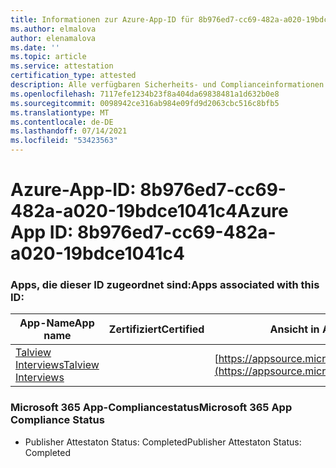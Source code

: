 ```yaml
---
title: Informationen zur Azure-App-ID für 8b976ed7-cc69-482a-a020-19bdce1041c4
ms.author: elmalova
author: elenamalova
ms.date: ''
ms.topic: article
ms.service: attestation
certification_type: attested
description: Alle verfügbaren Sicherheits- und Complianceinformationen für 8b976ed7-cc69-482a-a020-19bdce1041c4.
ms.openlocfilehash: 7117efe1234b23f8a404da69838481a1d632b0e8
ms.sourcegitcommit: 0098942ce316ab984e09fd9d2063cbc516c8bfb5
ms.translationtype: MT
ms.contentlocale: de-DE
ms.lasthandoff: 07/14/2021
ms.locfileid: "53423563"
---
```

# <a name="azure-app-id-8b976ed7-cc69-482a-a020-19bdce1041c4"></a><span data-ttu-id="1c563-103">Azure-App-ID: 8b976ed7-cc69-482a-a020-19bdce1041c4</span><span class="sxs-lookup"><span data-stu-id="1c563-103">Azure App ID: 8b976ed7-cc69-482a-a020-19bdce1041c4</span></span>


### <a name="apps-associated-with-this-id"></a><span data-ttu-id="1c563-104">Apps, die dieser ID zugeordnet sind:</span><span class="sxs-lookup"><span data-stu-id="1c563-104">Apps associated with this ID:</span></span>
| <span data-ttu-id="1c563-105">**App-Name**</span><span class="sxs-lookup"><span data-stu-id="1c563-105">**App name**</span></span> | <span data-ttu-id="1c563-106">**Zertifiziert**</span><span class="sxs-lookup"><span data-stu-id="1c563-106">**Certified**</span></span> | <span data-ttu-id="1c563-107">**Ansicht in AppSource**</span><span class="sxs-lookup"><span data-stu-id="1c563-107">**View in AppSource**</span></span> |
|-|-|-|
| [<span data-ttu-id="1c563-108">Talview Interviews</span><span class="sxs-lookup"><span data-stu-id="1c563-108">Talview Interviews</span></span>](https://docs.microsoft.com/en-us/microsoft-365-app-certification/forward/WA200002437) |  | [https://appsource.microsoft.com/product/office/WA200002437](https://appsource.microsoft.com/product/office/WA200002437) |

### <a name="microsoft-365-app-compliance-status"></a><span data-ttu-id="1c563-109">Microsoft 365 App-Compliancestatus</span><span class="sxs-lookup"><span data-stu-id="1c563-109">Microsoft 365 App Compliance Status</span></span>
- <span data-ttu-id="1c563-110">Publisher Attestaton Status: Completed</span><span class="sxs-lookup"><span data-stu-id="1c563-110">Publisher Attestaton Status: Completed</span></span>
